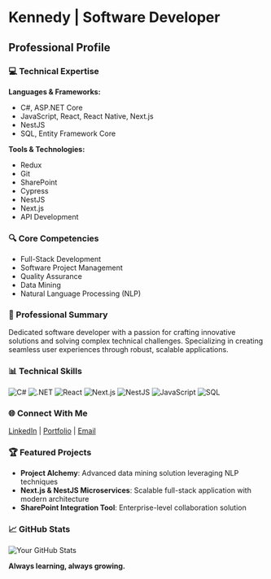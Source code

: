 # Kennedy | Software Developer

## Professional Profile

### 💻 Technical Expertise
**Languages & Frameworks:**
- C#, ASP.NET Core
- JavaScript, React, React Native, Next.js
- NestJS
- SQL, Entity Framework Core

**Tools & Technologies:**
- Redux
- Git
- SharePoint
- Cypress
- NestJS
- Next.js
- API Development

### 🔍 Core Competencies
- Full-Stack Development
- Software Project Management
- Quality Assurance
- Data Mining
- Natural Language Processing (NLP)

### 🚀 Professional Summary
Dedicated software developer with a passion for crafting innovative solutions and solving complex technical challenges. Specializing in creating seamless user experiences through robust, scalable applications.

### 📊 Technical Skills
![C#](https://img.shields.io/badge/C%23-239120?style=for-the-badge&logo=c-sharp&logoColor=white)
![.NET](https://img.shields.io/badge/.NET-512BD4?style=for-the-badge&logo=dotnet&logoColor=white)
![React](https://img.shields.io/badge/React-20232A?style=for-the-badge&logo=react&logoColor=61DAFB)
![Next.js](https://img.shields.io/badge/Next.js-000000?style=for-the-badge&logo=nextdotjs&logoColor=white)
![NestJS](https://img.shields.io/badge/NestJS-E0234E?style=for-the-badge&logo=nestjs&logoColor=white)
![JavaScript](https://img.shields.io/badge/JavaScript-323330?style=for-the-badge&logo=javascript&logoColor=F7DF1E)
![SQL](https://img.shields.io/badge/SQL-4479A1?style=for-the-badge&logo=postgresql&logoColor=white)

### 🌐 Connect With Me
[LinkedIn](https://www.linkedin.com/in/your-profile) | [Portfolio](https://www.yourportfolio.com) | [Email](mailto:your.email@example.com)

### 🏆 Featured Projects
- **Project Alchemy**: Advanced data mining solution leveraging NLP techniques
- **Next.js & NestJS Microservices**: Scalable full-stack application with modern architecture
- **SharePoint Integration Tool**: Enterprise-level collaboration solution

### 📈 GitHub Stats
![Your GitHub Stats](https://github-readme-stats.vercel.app/api?username=yourusername&show_icons=true&theme=professional)

**Always learning, always growing.**

